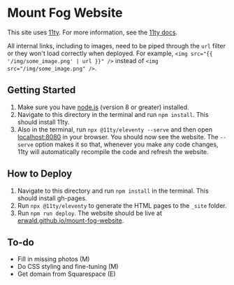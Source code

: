 # Mount Fog Website

This site uses [11ty](https://www.11ty.io/). For more information, see the [11ty docs](https://www.11ty.io/docs/).

All internal links, including to images, need to be piped through the `url` filter or they won't load correctly when deployed. For example, `<img src="{{ '/img/some_image.png' | url }}" />` instead of `<img src="/img/some_image.png" />`.

## Getting Started

1. Make sure you have [node.js](https://nodejs.org/en/) (version 8 or greater) installed.
2. Navigate to this directory in the terminal and run `npm install`. This should install 11ty.
3. Also in the terminal, run `npx @11ty/eleventy --serve` and then open [localhost:8080](http://localhost:8080/) in your browser. You should now see the website. The `--serve` option makes it so that, whenever you make any code changes, 11ty will automatically recompile the code and refresh the website.

## How to Deploy

1. Navigate to this directory and run `npm install` in the terminal. This should install gh-pages.
2. Run `npx @11ty/eleventy` to generate the HTML pages to the `_site` folder.
3. Run `npm run deploy`. The website should be live at [erwald.github.io/mount-fog-website](https://erwald.github.io/mount-fog-website/).

## To-do

- Fill in missing photos (M)
- Do CSS styling and fine-tuning (M)
- Get domain from Squarespace (E)

